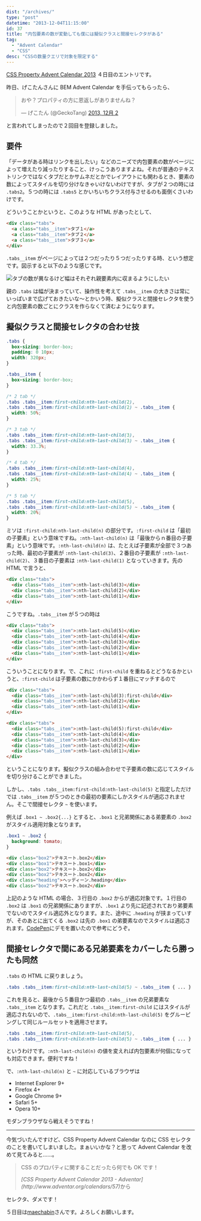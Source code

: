 ```yaml
---
dist: "/archives/"
type: "post"
datetime: "2013-12-04T11:15:00"
id: 37
title: "内包要素の数が変動しても僕には擬似クラスと間接セレクタがある"
tag:
  - "Advent Calendar"
  - "CSS"
desc: "CSSの数量クエリで対象を限定する"
---
```


[CSS Property Advent Calendar 2013](http://www.adventar.org/calendars/57) ４日目のエントリです。

昨日、げこたんさんに BEM Advent Calendar を手伝ってもらったら、

<blockquote class="twitter-tweet" lang="ja"><p>おや？プロパティの方に恩返しがありませんね？</p>&mdash; げこたん (@GeckoTang) <a href="https://twitter.com/GeckoTang/statuses/407367908268834816">2013, 12月 2</a></blockquote>
<script async src="//platform.twitter.com/widgets.js"></script>

と言われてしまったので２回目を登録しました。

## 要件

「データがある時はリンクを出したい」などのニーズで内包要素の数がページによって増えたり減ったりすること、けっこうありますよね。それが普通のテキストリンクではなくタブだとかサムネだとかでレイアウトにも関わるとき、要素の数によってスタイルを切り分けなきゃいけないわけですが、タブが２つの時には `.tabs2`。５つの時には `.tabs5` とかいちいちクラス付与させるのも面倒くさいわけです。

どういうことかというと、このような HTML があったとして、

```html
<div class="tabs">
  <a class="tabs__item">タブ１</a>
  <a class="tabs__item">タブ２</a>
  <a class="tabs__item">タブ３</a>
</div>
```

`.tabs__item` がページによっては２つだったり５つだったりする時、という想定です。図示すると以下のような感じです。

<img src="/image/multiple-tabs/01.png" alt="タブの数が異なるけど幅はそれぞれ親要素内に収まるようにしたい" />

親の `.tabs` は幅が決まっていて、操作性を考えて `.tabs__item` の大きさは常にいっぱいまで広げておきたいな〜とかいう時、擬似クラスと間接セレクタを使うと内包要素の数ごとにクラスを作らなくて済むようになります。

## 擬似クラスと間接セレクタの合わせ技

```css
.tabs {
  box-sizing: border-box;
  padding: 0 10px;
  width: 320px;
}

.tabs__item {
  box-sizing: border-box;
}

/* 2 tab */
.tabs .tabs__item:first-child:nth-last-child(2),
.tabs .tabs__item:first-child:nth-last-child(2) ~ .tabs__item {
  width: 50%;
}

/* 3 tab */
.tabs .tabs__item:first-child:nth-last-child(3),
.tabs .tabs__item:first-child:nth-last-child(3) ~ .tabs__item {
  width: 33.3%;
}

/* 4 tab */
.tabs .tabs__item:first-child:nth-last-child(4),
.tabs .tabs__item:first-child:nth-last-child(4) ~ .tabs__item {
  width: 25%;
}

/* 5 tab */
.tabs .tabs__item:first-child:nth-last-child(5),
.tabs .tabs__item:first-child:nth-last-child(5) ~ .tabs__item {
  width: 20%;
}
```

ミソは `:first-child:nth-last-child(n)` の部分です。`:first-child` は「最初の子要素」という意味ですね。`:nth-last-child(n)` は「最後からｎ番目の子要素」という意味です。`:nth-last-child(n)` は、たとえば子要素が全部で３つあった時、最初の子要素が `:nth-last-child(3)`、２番目の子要素が `:nth-last-child(2)`、３番目の子要素は `:nth-last-child(1)` となっていきます。先の HTML で言うと、

```html
<div class="tabs">
  <div class="tabs__item">:nth-last-child(3)</div>
  <div class="tabs__item">:nth-last-child(2)</div>
  <div class="tabs__item">:nth-last-child(1)</div>
</div>
```

こうですね。`.tabs__item` が５つの時は

```html
<div class="tabs">
  <div class="tabs__item">:nth-last-child(5)</div>
  <div class="tabs__item">:nth-last-child(4)</div>
  <div class="tabs__item">:nth-last-child(3)</div>
  <div class="tabs__item">:nth-last-child(2)</div>
  <div class="tabs__item">:nth-last-child(1)</div>
</div>
```

こういうことになります。で、これに `:first-child` を重ねるとどうなるかというと、`:first-child` は子要素の数にかかわらず１番目にマッチするので

```html
<div class="tabs">
  <div class="tabs__item">:nth-last-child(3):first-child</div>
  <div class="tabs__item">:nth-last-child(2)</div>
  <div class="tabs__item">:nth-last-child(1)</div>
</div>

<div class="tabs">
  <div class="tabs__item">:nth-last-child(5):first-child</div>
  <div class="tabs__item">:nth-last-child(4)</div>
  <div class="tabs__item">:nth-last-child(3)</div>
  <div class="tabs__item">:nth-last-child(2)</div>
  <div class="tabs__item">:nth-last-child(1)</div>
</div>
```

ということになります。擬似クラスの組み合わせで子要素の数に応じてスタイルを切り分けることができました。

しかし、`.tabs .tabs__item:first-child:nth-last-child(5)` と指定しただけでは `.tabs__item` が５つのときの最初の要素にしかスタイルが適応されません。そこで間接セレクタ `~` を使います。

例えば `.box1 ~ .box2{...}` とすると、`.box1` と兄弟関係にある弟要素の `.box2` がスタイル適用対象となります。

```css
.box1 ~ .box2 {
  background: tomato;
}
```

```html
<div class="box2">テキスート.box2</div>
<div class="box1">テキスート.box1</div>
<div class="box2">テキスート.box2</div>
<div class="box2">テキスート.box2</div>
<div class="heading">ヘッディーン.heading</div>
<div class="box2">テキスート.box2</div>
```

上記のような HTML の場合、３行目の `.box2` からが適応対象です。１行目の `.box2` は `.box1` の兄弟関係にありますが、`.box1` より先に記述されており弟要素でないのでスタイル適応外となります。また、途中に `.heading` が挟まっていすが、そのあとに出てくる `.box2` は先の `.box1` の弟要素なのでスタイルは適応されます。[CodePen](http://codepen.io/anon/pen/FHbGe)にデモを置いたので参考にどうぞ。

## 間接セレクタで間にある兄弟要素をカバーしたら勝ったも同然

`.tabs` の HTML に戻りましょう。

<!-- prettier-ignore -->
```css
.tabs .tabs__item:first-child:nth-last-child(5) ~ .tabs__item { ... }
```

これを見ると、最後から５番目かつ最初の `.tabs__item` の兄弟要素な `.tabs__item` となります。これだと `.tabs__item:first-child` にはスタイルが適応されないので、`.tabs__item:first-child:nth-last-child(5)` をグルーピングして同じルールセットを適用させます。

<!-- prettier-ignore -->
```css
.tabs .tabs__item:first-child:nth-last-child(5),
.tabs .tabs__item:first-child:nth-last-child(5) ~ .tabs__item { ... }
```

というわけです。`:nth-last-child(n)` の値を変えれば内包要素が何個になっても対応できます。便利ですね！

で、`:nth-last-child(n)` と `~` に対応しているブラウザは

- Internet Explorer 9+
- Firefox 4+
- Google Chrome 9+
- Safari 5+
- Opera 10+

モダンブラウザなら戦えそうですね！

---

今気づいたんですけど、CSS Property Advent Calendar なのに CSS セレクタのことを書いてしまいました。まぁいいかな？と思って Advent Calendar を改めて見てみると......。

> CSS のプロパティに関することだったら何でも OK です！
>
> <footer><cite>[CSS Property Advent Calendar 2013 - Adventar](http://www.adventar.org/calendars/57)</cite>から</footer>

セレクタ、ダメです！

５日目は[maechabin](http://www.adventar.org/users/2313)さんです。よろしくお願いします。
